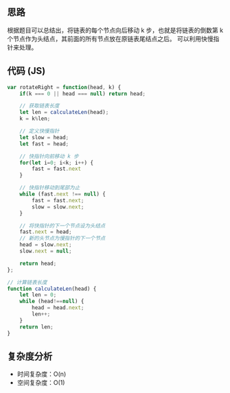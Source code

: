 ## 思路

根据题目可以总结出，将链表的每个节点向后移动 k 步，也就是将链表的倒数第 k 个节点作为头结点，其前面的所有节点放在原链表尾结点之后。
可以利用快慢指针来处理。

## 代码 (JS)

```JavaScript
var rotateRight = function(head, k) {
    if(k === 0 || head === null) return head;

    // 获取链表长度
    let len = calculateLen(head);
    k = k%len;

    // 定义快慢指针
    let slow = head;
    let fast = head;

    // 快指针向前移动 k 步
    for(let i=0; i<k; i++) {
        fast = fast.next
    }

    // 快指针移动到尾部为止
    while (fast.next !== null) {
        fast = fast.next;
        slow = slow.next;
    }

    // 将快指针的下一个节点设为头结点
    fast.next = head;
    // 新的头节点为慢指针的下一个节点
    head = slow.next;
    slow.next = null;

    return head;
};

// 计算链表长度
function calculateLen(head) {
    let len = 0;
    while (head!==null) {
        head = head.next;
        len++;
    }
    return len;
}
```

## 复杂度分析
* 时间复杂度：O(n)
* 空间复杂度：O(1) 